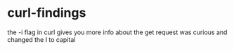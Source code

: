 # curl-findings

the -i flag in curl gives you more info about the get request
was curious and changed the I to capital 
